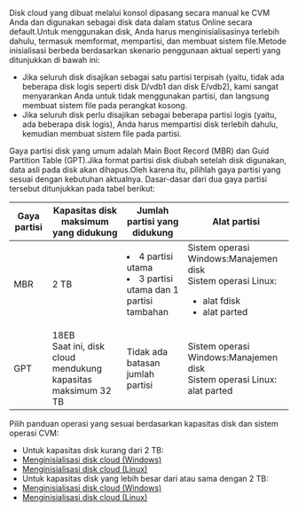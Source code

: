 Disk cloud yang dibuat melalui konsol dipasang secara manual ke CVM Anda dan digunakan sebagai disk data dalam status Online secara default.Untuk menggunakan disk, Anda harus menginisialisasinya terlebih dahulu, termasuk memformat, mempartisi, dan membuat sistem file.Metode inisialisasi berbeda berdasarkan skenario penggunaan aktual seperti yang ditunjukkan di bawah ini:
- Jika seluruh disk disajikan sebagai satu partisi terpisah (yaitu, tidak ada beberapa disk logis seperti disk D/vdb1 dan disk E/vdb2), kami sangat menyarankan Anda untuk tidak menggunakan partisi, dan langsung membuat sistem file pada perangkat kosong.
- Jika seluruh disk perlu disajikan sebagai beberapa partisi logis (yaitu, ada beberapa disk logis), Anda harus mempartisi disk terlebih dahulu, kemudian membuat sistem file pada partisi.

Gaya partisi disk yang umum adalah Main Boot Record (MBR) dan Guid Partition Table (GPT).Jika format partisi disk diubah setelah disk digunakan, data asli pada disk akan dihapus.Oleh karena itu, pilihlah gaya partisi yang sesuai dengan kebutuhan aktualnya.
Dasar-dasar dari dua gaya partisi tersebut ditunjukkan pada tabel berikut:

| Gaya partisi | Kapasitas disk maksimum yang didukung | Jumlah partisi yang didukung | Alat partisi |
|---------|---------|---------|---------|
|MBR | 2 TB |<li>4 partisi utama</li><li>3 partisi utama dan 1 partisi tambahan</li>|Sistem operasi Windows:Manajemen disk</br>Sistem operasi Linux:<ul><li>alat fdisk</li><li>alat parted</li></ul> |
|GPT | 18EB</br>Saat ini, disk cloud mendukung kapasitas maksimum 32 TB | Tidak ada batasan jumlah partisi | Sistem operasi Windows:Manajemen disk</br>Sistem operasi Linux: alat parted|

Pilih panduan operasi yang sesuai berdasarkan kapasitas disk dan sistem operasi CVM:
- Untuk kapasitas disk kurang dari 2 TB:
- [Menginisialisasi disk cloud (Windows)](https://intl.cloud.tencent.com/document/product/362/31597#Steps)
- [Menginisialisasi disk cloud (Linux)](https://intl.cloud.tencent.com/document/product/362/31597#Steps)
- Untuk kapasitas disk yang lebih besar dari atau sama dengan 2 TB:
- [Menginisialisasi disk cloud (Windows)](https://intl.cloud.tencent.com/document/product/362/31598#Steps)
- [Menginisialisasi disk cloud (Linux)](https://intl.cloud.tencent.com/document/product/362/31598#Steps)









